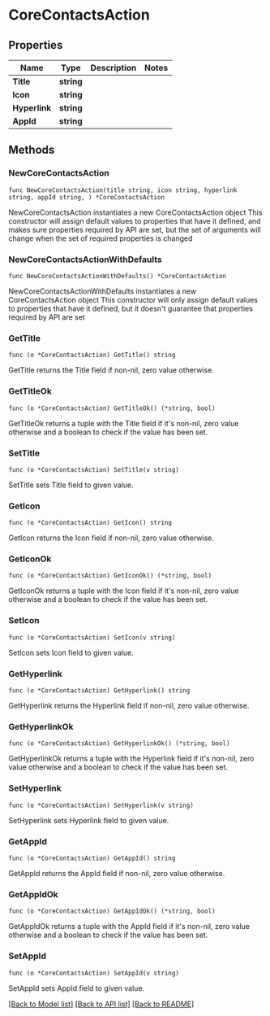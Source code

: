 # CoreContactsAction

## Properties

Name | Type | Description | Notes
------------ | ------------- | ------------- | -------------
**Title** | **string** |  | 
**Icon** | **string** |  | 
**Hyperlink** | **string** |  | 
**AppId** | **string** |  | 

## Methods

### NewCoreContactsAction

`func NewCoreContactsAction(title string, icon string, hyperlink string, appId string, ) *CoreContactsAction`

NewCoreContactsAction instantiates a new CoreContactsAction object
This constructor will assign default values to properties that have it defined,
and makes sure properties required by API are set, but the set of arguments
will change when the set of required properties is changed

### NewCoreContactsActionWithDefaults

`func NewCoreContactsActionWithDefaults() *CoreContactsAction`

NewCoreContactsActionWithDefaults instantiates a new CoreContactsAction object
This constructor will only assign default values to properties that have it defined,
but it doesn't guarantee that properties required by API are set

### GetTitle

`func (o *CoreContactsAction) GetTitle() string`

GetTitle returns the Title field if non-nil, zero value otherwise.

### GetTitleOk

`func (o *CoreContactsAction) GetTitleOk() (*string, bool)`

GetTitleOk returns a tuple with the Title field if it's non-nil, zero value otherwise
and a boolean to check if the value has been set.

### SetTitle

`func (o *CoreContactsAction) SetTitle(v string)`

SetTitle sets Title field to given value.


### GetIcon

`func (o *CoreContactsAction) GetIcon() string`

GetIcon returns the Icon field if non-nil, zero value otherwise.

### GetIconOk

`func (o *CoreContactsAction) GetIconOk() (*string, bool)`

GetIconOk returns a tuple with the Icon field if it's non-nil, zero value otherwise
and a boolean to check if the value has been set.

### SetIcon

`func (o *CoreContactsAction) SetIcon(v string)`

SetIcon sets Icon field to given value.


### GetHyperlink

`func (o *CoreContactsAction) GetHyperlink() string`

GetHyperlink returns the Hyperlink field if non-nil, zero value otherwise.

### GetHyperlinkOk

`func (o *CoreContactsAction) GetHyperlinkOk() (*string, bool)`

GetHyperlinkOk returns a tuple with the Hyperlink field if it's non-nil, zero value otherwise
and a boolean to check if the value has been set.

### SetHyperlink

`func (o *CoreContactsAction) SetHyperlink(v string)`

SetHyperlink sets Hyperlink field to given value.


### GetAppId

`func (o *CoreContactsAction) GetAppId() string`

GetAppId returns the AppId field if non-nil, zero value otherwise.

### GetAppIdOk

`func (o *CoreContactsAction) GetAppIdOk() (*string, bool)`

GetAppIdOk returns a tuple with the AppId field if it's non-nil, zero value otherwise
and a boolean to check if the value has been set.

### SetAppId

`func (o *CoreContactsAction) SetAppId(v string)`

SetAppId sets AppId field to given value.



[[Back to Model list]](../README.md#documentation-for-models) [[Back to API list]](../README.md#documentation-for-api-endpoints) [[Back to README]](../README.md)


